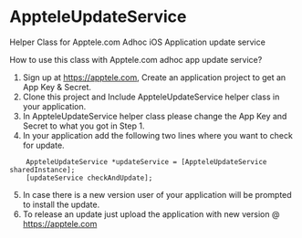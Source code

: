 # AppteleUpdateService
Helper Class for Apptele.com Adhoc iOS Application update service

How to use this class with Apptele.com adhoc app update service?

1. Sign up at https://apptele.com, Create an application project to get an App Key & Secret.
2. Clone this project and Include AppteleUpdateService helper class in your application.
3. In AppteleUpdateService helper class please change the App Key and Secret to what you got in Step 1.
4. In your application add the following two lines where you want to check for update.

```
	AppteleUpdateService *updateService = [AppteleUpdateService sharedInstance];
	[updateService checkAndUpdate];
```
5. In case there is a new version user of your application will be prompted to install the update.
6. To release an update just upload the application with new version @ https://apptele.com
